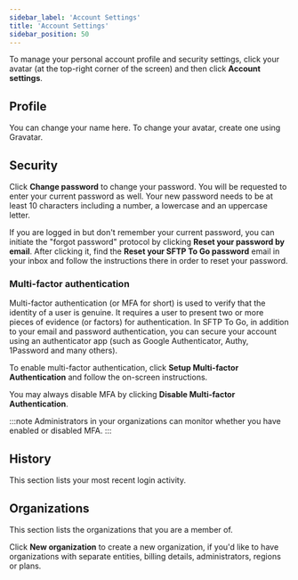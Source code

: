 ```yaml
---
sidebar_label: 'Account Settings'
title: 'Account Settings'
sidebar_position: 50
---
```


To manage your personal account profile and security settings, click your avatar (at the top-right corner of the screen) and then click **Account settings**.

## Profile

You can change your name here. To change your avatar, create one using Gravatar.

## Security

Click **Change password** to change your password. You will be requested to enter your current password as well. Your new password needs to be at least 10 characters including a number, a lowercase and an uppercase letter.

If you are logged in but don't remember your current password, you can initiate the "forgot password" protocol by clicking **Reset your password by email**. After clicking it, find the **Reset your SFTP To Go password** email in your inbox and follow the instructions there in order to reset your password.

### Multi-factor authentication

Multi-factor authentication (or MFA for short) is used to verify that the identity of a user is genuine. It requires a user to present two or more pieces of evidence (or factors) for authentication. In SFTP To Go, in addition to your email and password authentication, you can secure your account using an authenticator app (such as Google Authenticator, Authy, 1Password and many others).

To enable multi-factor authentication, click **Setup Multi-factor Authentication** and follow the on-screen instructions.

You may always disable MFA by clicking **Disable Multi-factor Authentication**.

:::note
Administrators in your organizations can monitor whether you have enabled or disabled MFA.
:::

## History

This section lists your most recent login activity. 

## Organizations

This section lists the organizations that you are a member of.

Click **New organization** to create a new organization, if you'd like to have organizations with separate entities, billing details, administrators, regions or plans.
